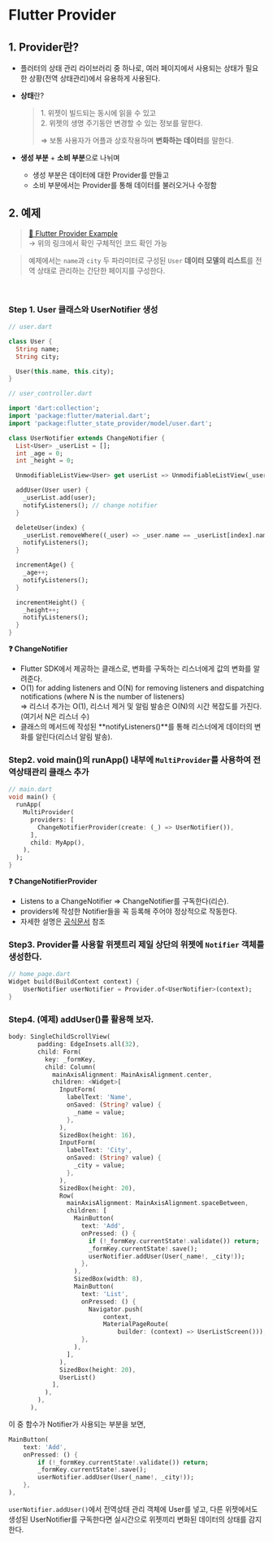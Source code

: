 # Flutter Provider

## 1. Provider란?

- 플러터의 상태 관리 라이브러리 중 하나로, 여러 페이지에서 사용되는 상태가 필요한 상황(전역 상태관리)에서 유용하게 사용된다.

- **상태**란?
  > <p>1. 위젯이 빌드되는 동시에 읽을 수 있고 <br>
  >  2. 위젯의 생명 주기동안 변경할 수 있는 정보를 말한다.
  > </p>
  > ⇒ 보통 사용자가 어플과 상호작용하며 <b>변화하는 데이터</b>를 말한다.
- **생성 부분** + **소비 부분**으로 나뉘며
  - 생성 부분은 데이터에 대한 Provider를 만들고
  - 소비 부분에서는 Provider를 통해 데이터를 불러오거나 수정함

## 2. 예제

> [🔗 Flutter Provider Example](https://github.com/sunnyineverywhere/flutter-study/tree/main/flutter_state_provider)  
> → 위의 링크에서 확인 구체적인 코드 확인 가능</p>

> 예제에서는 `name`과 `city` 두 파라미터로 구성된 `User` **데이터 모델의 리스트**를 전역 상태로 관리하는 간단한 페이지를 구성한다.

<br>

### Step 1. User 클래스와 UserNotifier 생성

```dart
// user.dart

class User {
  String name;
  String city;

  User(this.name, this.city);
}
```

```dart
// user_controller.dart

import 'dart:collection';
import 'package:flutter/material.dart';
import 'package:flutter_state_provider/model/user.dart';

class UserNotifier extends ChangeNotifier {
  List<User> _userList = [];
  int _age = 0;
  int _height = 0;

  UnmodifiableListView<User> get userList => UnmodifiableListView(_userList);

  addUser(User user) {
    _userList.add(user);
    notifyListeners(); // change notifier
  }

  deleteUser(index) {
    _userList.removeWhere((_user) => _user.name == _userList[index].name);
    notifyListeners();
  }

  incrementAge() {
    _age++;
    notifyListeners();
  }

  incrementHeight() {
    _height++;
    notifyListeners();
  }
}
```

**❓ ChangeNotifier**

- Flutter SDK에서 제공하는 클래스로, 변화를 구독하는 리스너에게 값의 변화를 알려준다.
- O(1) for adding listeners and O(N) for removing listeners and dispatching notifications (where N is the number of listeners) <br>
  ⇒ 리스너 추가는 O(1), 리스너 제거 및 알림 발송은 O(N)의 시간 복잡도를 가진다. (여기서 N은 리스너 수)
- 클래스의 메서드에 작성된 **notifyListeners()**를 통해 리스너에게 데이터의 변화를 알린다(리스너 알림 발송).

### Step2. void main()의 runApp() 내부에 `MultiProvider`를 사용하여 전역상태관리 클래스 추가

```dart
// main.dart
void main() {
  runApp(
    MultiProvider(
      providers: [
        ChangeNotifierProvider(create: (_) => UserNotifier()),
      ],
      child: MyApp(),
    ),
  );
}
```

**❓ ChangeNotifierProvider**

- Listens to a ChangeNotifier ⇒ ChangeNotifier를 구독한다(리슨).
- providers에 작성한 Notifier들을 꼭 등록해 주어야 정상적으로 작동한다.
- 자세한 설명은 [공식문서](https://pub.dev/documentation/provider/latest/provider/ChangeNotifierProvider-class.html) 참조

### Step3. Provider를 사용할 위젯트리 제일 상단의 위젯에 `Notifier` 객체를 생성한다.

```dart
// home_page.dart
Widget build(BuildContext context) {
    UserNotifier userNotifier = Provider.of<UserNotifier>(context);
}
```

### Step4. (예제) addUser()를 활용해 보자.

```dart
body: SingleChildScrollView(
        padding: EdgeInsets.all(32),
        child: Form(
          key: _formKey,
          child: Column(
            mainAxisAlignment: MainAxisAlignment.center,
            children: <Widget>[
              InputForm(
                labelText: 'Name',
                onSaved: (String? value) {
                  _name = value;
                },
              ),
              SizedBox(height: 16),
              InputForm(
                labelText: 'City',
                onSaved: (String? value) {
                  _city = value;
                },
              ),
              SizedBox(height: 20),
              Row(
                mainAxisAlignment: MainAxisAlignment.spaceBetween,
                children: [
                  MainButton(
                    text: 'Add',
                    onPressed: () {
                      if (!_formKey.currentState!.validate()) return;
                      _formKey.currentState!.save();
                      userNotifier.addUser(User(_name!, _city!));
                    },
                  ),
                  SizedBox(width: 8),
                  MainButton(
                    text: 'List',
                    onPressed: () {
                      Navigator.push(
                          context,
                          MaterialPageRoute(
                              builder: (context) => UserListScreen()));
                    },
                  ),
                ],
              ),
              SizedBox(height: 20),
              UserList()
            ],
          ),
        ),
      ),
```

이 중 함수가 Notifier가 사용되는 부분을 보면,

```dart
MainButton(
    text: 'Add',
    onPressed: () {
        if (!_formKey.currentState!.validate()) return;
        _formKey.currentState!.save();
        userNotifier.addUser(User(_name!, _city!));
    },
),
```

`userNotifier.addUser()`에서 전역상태 관리 객체에 User를 넣고, 다른 위젯에서도 생성된 UserNotifier를 구독한다면 실시간으로 위젯끼리 변화된 데이터의 상태를 감지한다.
